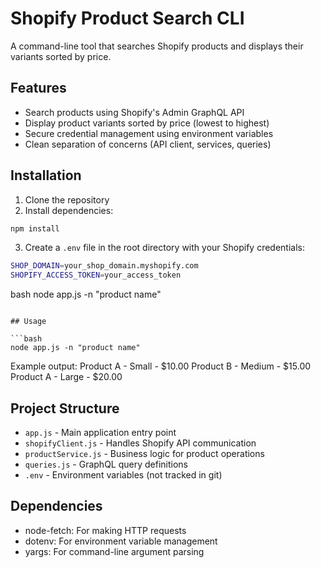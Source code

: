 # Shopify Product Search CLI

A command-line tool that searches Shopify products and displays their variants sorted by price.

## Features

- Search products using Shopify's Admin GraphQL API
- Display product variants sorted by price (lowest to highest)
- Secure credential management using environment variables
- Clean separation of concerns (API client, services, queries)

## Installation

1. Clone the repository
2. Install dependencies:

```bash
npm install
```

3. Create a `.env` file in the root directory with your Shopify credentials:

```bash
SHOP_DOMAIN=your_shop_domain.myshopify.com
SHOPIFY_ACCESS_TOKEN=your_access_token
```

bash
node app.js -n "product name"

````

## Usage

```bash
node app.js -n "product name"
````

Example output:
Product A - Small - $10.00
Product B - Medium - $15.00
Product A - Large - $20.00

## Project Structure

- `app.js` - Main application entry point
- `shopifyClient.js` - Handles Shopify API communication
- `productService.js` - Business logic for product operations
- `queries.js` - GraphQL query definitions
- `.env` - Environment variables (not tracked in git)

## Dependencies

- node-fetch: For making HTTP requests
- dotenv: For environment variable management
- yargs: For command-line argument parsing
